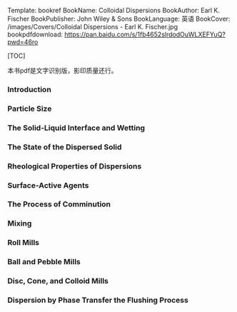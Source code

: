 Template: bookref
BookName: Colloidal Dispersions
BookAuthor: Earl K. Fischer
BookPublisher: John Wiley & Sons
BookLanguage: 英语
BookCover: /images/Covers/Colloidal Dispersions - Earl K. Fischer.jpg
bookpdfdownload: https://pan.baidu.com/s/1fb4652slrdodOuWLXEFYuQ?pwd=46ro 

[TOC]

本书pdf是文字识别版，影印质量还行。


### Introduction 

### Particle Size 

### The Solid-Liquid Interface and Wetting 

### The State of the Dispersed Solid 

### Rheological Properties of Dispersions 

### Surface-Active Agents 

### The Process of Comminution 

### Mixing 

### Roll Mills 

### Ball and Pebble Mills 

### Disc, Cone, and Colloid Mills 

### Dispersion by Phase Transfer the Flushing Process